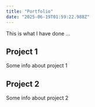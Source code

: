 ```yaml
---
title: "Portfolio"
date: "2025-06-19T01:59:22.988Z"
---
```



This is what I have done …


## Project 1

Some info about project 1


## Project 2

Some info about project 2

